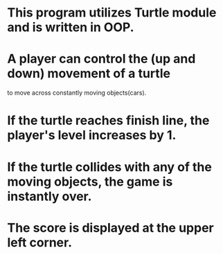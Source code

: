 # This program utilizes Turtle module and is written in OOP. 
# A player can control the (up and down) movement of a turtle 
  to move across constantly moving objects(cars). 
# If the turtle reaches finish line, the player's level increases by 1. 
# If the turtle collides with any of the moving objects, the game is instantly over.
# The score is displayed at the upper left corner.
